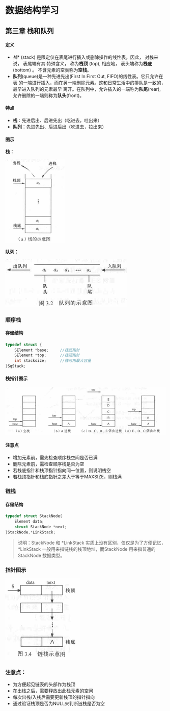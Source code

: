 # 数据结构学习

## 第三章 栈和队列

#### 定义

* *栈** (stack) 是限定仅在表尾进行插入或删除操作的线性表。因此， 对栈来说， 表尾端有其
  特殊含义， 称为**栈顶** (top), 相应地， 表头端称为**栈底** (bottom) 。 不含元素的空表称为**空栈**。
* **队列**(queue)是一种先进先出(First In First Out, FIFO)的线性表。它只允许在表
  的一端进行插入，而在另一端删除元素。这和日常生活中的排队是一致的，最早进入队列的元素最早
  离开。在队列中，允许插入的一端称为**队尾**(rear), 允许删除的一端则称为**队头**(front)。

#### 特点

* **栈**：先进后出、后进先出（吃进去，吐出来）
* **队列**：先进先出、后进后出（吃进去，拉出来）

#### 图示

**栈：**

<img src="README_img/image-20200601203258529.png" alt="image-20200601203258529" style="zoom: 80%;" />

**队列：**

![image-20200601203347842](README_img/image-20200601203347842.png)

### 顺序栈

#### 存储结构

~~~c
typedef struct {
    SElement *base;     //栈底指针
    SElement *top;      //栈顶指针
    int stacksize;      //栈可用最大容量
}SqStack;
~~~

#### 栈指针图示

![image-20200601201507441](README_img/image-20200601201507441.png)

#### 注意点

* 增加元素前，需先检查顺序栈空间是否已满
* 删除元素前，需检查顺序栈是否为空
* 若栈底指针和栈顶指针指向同一位置，则说明栈空
* 若栈顶指针和栈底指针之差大于等于MAXSIZE，则栈满

### 链栈

#### 存储结构

~~~c++
typedef struct StackNode{
    Element data;
    struct StackNode *next;
}StackNode,*LinkStack;
~~~

> 说明：StackNode 和 \*LinkStack 实质上没有区别，仅仅是为了方便记忆， \*LinkStack 一般用来指链栈的栈顶地址，而StackNode 用来指普通的 StackNode 数据类型。

### 指针图示

![image-20200601204101623](README_img/image-20200601204101623.png)

### 注意点：

* 为方便起见链表的头部作为栈顶
* 在出栈之后，需要释放出此栈元素的空间
* 每次出栈/入栈后需要更新栈顶的指针指向
* 通过验证栈顶是否为NULL来判断链栈是否为空







